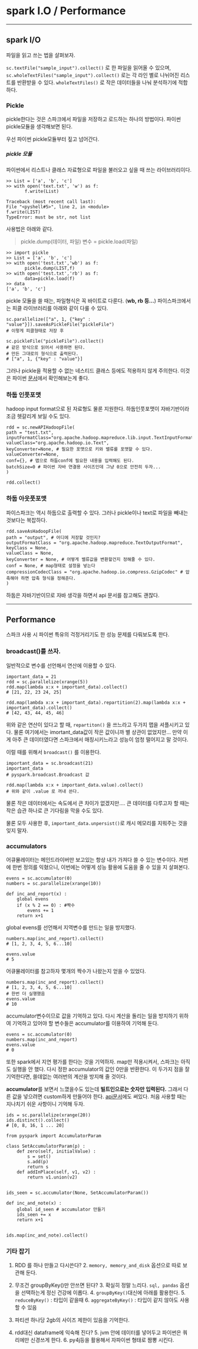 # spark I.O / Performance

---

## spark I/O

파일을 읽고 쓰는 법을 살펴보자.

`sc.textFile("sample_input").collect()` 로 한 파일을 읽어올 수 있으며, `sc.wholeTextFiles("sample_input").collect()` 로는 각 라인 별로 나뉘어진 리스트를 반환받을 수 있다. `wholeTextFiles()` 로 작은 데이터들을 나눠 분석하기에 적합하다. 

### Pickle

pickle한다는 것은 스파크에서 파일을 저장하고 로드하는 하나의 방법이다. 파이썬 pickle모듈을 생각해보면 된다.

우선 파이썬 pickle모듈부터 짚고 넘어간다.

##### pickle 모듈

파이썬에서 리스트나 클래스 자료형으로 파일을 불러오고 싶을 때 쓰는 라이브러리이다.

```
>> List = ['a', 'b', 'c']
>> with open('text.txt', 'w') as f:
       f.write(List)

Traceback (most recent call last):
File "<pyshell#5>", line 2, in <module>
f.write(LIST)
TypeError: must be str, not list
```

사용법은 아래와 같다.

> pickle.dump(데이터, 파일)
> 변수 = pickle.load(파일)

```
>> import pickle
>> List = ['a', 'b', 'c']
>> with open('test.txt','wb') as f:
       pickle.dump(LIST,f)
>> with open('test.txt','rb') as f:
       data=pickle.load(f)         
>> data
['a', 'b', 'c']
```

pickle	모듈을 쓸 때는, 파일형식은 꼭 바이트로 다룬다. (**wb, rb 등...**)
파이스파크에서는 피클 라이브러리를 아래와 같이 다룰 수 있다.

```
sc.parallelize(["a", 1, {"key" : "value"}]).saveAsPickleFile("pickleFile")
# 이렇게 피클형태로 저장 후

sc.pickleFile("pickleFile").collect()
# 같은 방식으로 읽어서 사용하면 된다.
# 만든 그대로의 형식으로 출력된다.
# ["a", 1, {"key" : "value"}]
```

그러나 pickle을 적용할 수 없는 네스티드 클래스 등에도 적용하지 않게 주의한다. 이것은 파이썬 [문서](https://docs.python.org/3/library/pickle.html)에서 확인해보는게 좋다.


### 하둡 인풋포맷

hadoop input format으로 된 자료형도 물론 지원한다. 하둡인풋포맷이 자바기반이라 조금 헷갈리게 보일 수도 있다.

```
rdd = sc.newAPIHadoopFile(
path = "test.txt",
inputFormatClass="org.apache.hadoop.mapreduce.lib.input.TextInputFormat",
valueClass="org.apache.hadoop.io.Text",
keyConverter=None, # 필요한 포맷으로 키와 밸류를 포맷할 수 있다.
valueConverter=None,
conf={}, # 맵으로 하둡conf에 필요한 내용을 입력해도 된다.
batchSize=0 # 파이썬 자바 연결용 사이즈인데 그냥 0으로 안전히 두자...
)

rdd.collect()
```

### 하둡 아웃풋포맷

파이스파크는 역시 하둡으로 출력할 수 있다. 그러나 pickle이나 text로 파일을 빼내는것보다는 복잡하다.

```
rdd.saveAsHadoopFile(
path = "output", # 어디에 저장할 것인지?
outputFormatClass = "org.apache.hadoop.mapreduce.TextOutputFormat",
keyClass = None,
valueClass = None,
keyConverter = None, # 어떻게 밸류값을 변환할건지 정해줄 수 있다.
conf = None, # map형태로 설정을 넣는다
compressionCodecClass = "org.apache.hadoop.io.compress.GzipCodec" # 압축해야 하면 압축 형식을 정해준다.
)
```

하둡은 자바기반이므로 자바 생각을 하면서 api 문서를 참고해도 괜찮다.

---

## Performance

스파크 사용 시 파이썬 특유의 걱정거리기도 한 성능 문제를 다뤄보도록 한다.

### broadcast()를 쓰자.

일반적으로 변수를 선언해서 연산에 이용할 수 있다.

```
important_data = 21
rdd = sc.parallelize(xrange(5))
rdd.map(lambda x:x + important_data).collect()
# [21, 22, 23 24, 25]

rdd.map(lambda x:x + important_data).repartition(2).map(lambda x:x + important_data).collect()
# [42, 43, 44, 45, 46]
```

위와 같은 연산이 있다고 할 때, `repartiton()` 을 쓰느라고 두가지 맵을 셔플시키고 있다. 물론 여기에서는 imortant_data값이 작은 값이니까 별 상관이 없었지만... 만약 이게 아주 큰 데이터였다면 스파크에서 매칭시키느라고 성능이 엄청 떨어지고 말 것이다.

이럴 때를 위해서 `broadcast()` 를 이용한다.

```
important_data = sc.broadcast(21)
important_data
# pyspark.broadcast.Broadcast 값

rdd.map(lambda x:x + important_data.value).collect()
# 위와 같이 .value 로 꺼내 쓴다.
```

물론 작은 데이터에서는 속도에서 큰 차이가 없겠지만.... 큰 데이터를 다루고자 할 때는 작은 습관 하나로 큰 기다림을 막을 수도 있다.

물론 모두 사용한 후, `important_data.unpersist()`로 캐시 메모리를 지워주는 것을 잊지 말자.

### accumulators

어큐뮬레이터는 메인드라이버만 보고있는 항상 내가 가져다 쓸 수 있는 변수이다. 저번에 한번 정의를 익혔으니, 이번에는 어떻게 성능 활용에 도움을 줄 수 있을 지 살펴본다.

```
evens = sc.accumulator(0)
numbers = sc.parallelize(xrange(10))

def inc_and_report(x) :
    global evens
    if (x % 2 == 0) : #짝수
        evens += 1
    return x+1
```

global evens를 선언해서 지역변수를 만드는 일을 방지했다.

```
numbers.map(inc_and_report).collect()
# [1, 2, 3, 4, 5, 6...10]

evens.value
# 5
```

어큐뮬레이터를 참고하자 몇개의 짝수가 나왔는지 얻을 수 있었다.

```
numbers.map(inc_and_report).collect()
# [1, 2, 3, 4, 5, 6...10]
# 한번 더 실행했음
evens.value
# 10
```

accumulator변수이므로 값을 기억하고 있다.
다시 계산을 돌리는 일을 방지하기 위하여 기억하고 있어야 할 변수들은 accumulator를 이용하여 기억해 둔다.

```
evens = sc.accumulator(0)
numbers.map(inc_and_report)
evens.value
# 0
```

또한 spark에서 지연 평가를 한다는 것을 기억하자. map만 적용시켜서, 스파크는 아직도 실행을 안 했다.
다시 정한 accumulator의 값인 0만을 반환한다.
이 두가지 점을 잘 기억한다면, 쓸데없는 여러번의 계산을 방지해 줄 것이다.

**accumulator**를 보면서 느꼈을수도 있는데 **빌트인으로는 숫자만 입력된다.** 그래서 다른 값을 넣으려면 custom하게 만들어야 한다. [api문서](https://spark.apache.org/docs/2.2.0/rdd-programming-guide.html#accumulators)에도 써있다. 처음 사용할 때는 지나치기 쉬운 사항이니 기억해 두자.

```
ids = sc.parallelize(xrange(20))
ids.distinct().collect()
# [0, 8, 16, 1 ... 20]

from pyspark import AccumulatorParam

class SetAccumulatorParam(p) :
    def zero(self, initialValue) :
        s = set()
        s.add(p)
        return s
    def addInPlace(self, v1, v2) :
        return v1.union(v2)


ids_seen = sc.accumulator(None, SetAccumulatorParam())

def inc_and_note(x) :
    global id_seen # accumulator 만들기
    ids_seen += x
    return x+1


ids.map(inc_and_note).collect()
```

### 기타 잡기

1. RDD 를 하나 만들고 다시쓴다?
	2. `memory, memory_and_disk` 옵션으로 따로 보관해 둔다.

2. 무조건 groupByKey()만 안쓰면 된다?
	3. 확실히 정말 느리다. `sql, pandas` 옵션을 선택하는게 정신 건강에 이롭다.
	4. `groupByKey()`대신에 아래를 활용한다.
	5.  `reduceByKey()` : 타입이 같을때
	6.  `aggregateByKey()` :  타입이 같지 않아도 사용할 수 있음

3. 파티션 하나당 2gb의 사이즈 제한이 있음을 기억한다.

4. rdd대신 dataframe에 익숙해 진다?
	5. jvm 안에 데이터를 넣어두고 파이썬은 쿼리에만 신경쓰게 한다.
	6. py4j등을 활용해서 자파이썬 형태로 짬뽕 시킨다.
